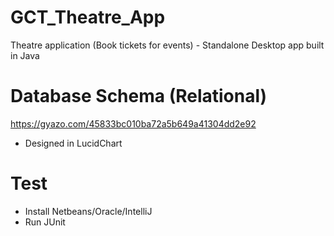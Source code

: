 # GCT_Theatre_App
Theatre application (Book tickets for events) - Standalone Desktop app built in Java

# Database Schema (Relational)
https://gyazo.com/45833bc010ba72a5b649a41304dd2e92

+ Designed in LucidChart

# Test
+ Install Netbeans/Oracle/IntelliJ
+ Run JUnit
